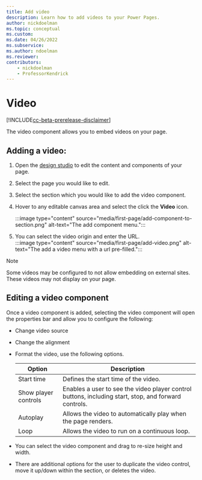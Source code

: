 ```yaml
---
title: Add video
description: Learn how to add videos to your Power Pages.
author: nickdoelman
ms.topic: conceptual
ms.custom: 
ms.date: 04/26/2022
ms.subservice:
ms.author: ndoelman 
ms.reviewer: 
contributors:
    - nickdoelman
    - ProfessorKendrick
---
```


# Video

[!INCLUDE[cc-beta-prerelease-disclaimer](../includes/cc-beta-prerelease-disclaimer.md)]

The video component allows you to embed videos on your page.

## Adding a video:

1. Open the [design studio](use-design-studio.md) to edit the content and components of your page.

1. Select the page you would like to edit.

1. Select the section which you would like to add the video component.

1. Hover to any editable canvas area and select the click the **Video** icon.

    :::image type="content" source="media/first-page/add-component-to-section.png" alt-text="The add component menu.":::

1. You can select the video origin and enter the URL.  
    :::image type="content" source="media/first-page/add-video.png" alt-text="The add a video menu with a url pre-filled.":::

> [!NOTE]
> Some videos may be configured to not allow embedding on external sites. These videos may not display on your page.

## Editing a video component

Once a video component is added, selecting the video component will open the properties bar and allow you to configure the following:

- Change video source

- Change the alignment  

- Format the video, use the following options.

    | Option | Description |
    | ----------- | ----------- |
    | Start time | Defines the start time of the video. |
    | Show player controls | Enables a user to see the video player control buttons, including start, stop, and forward controls. |
    | Autoplay | Allows the video to automatically play when the page renders. |
    | Loop | Allows the video to run on a continuous loop. |

- You can select the video component and drag to re-size height and width.

- There are additional options for the user to duplicate the video control, move it up/down within the section, or deletes the video.

